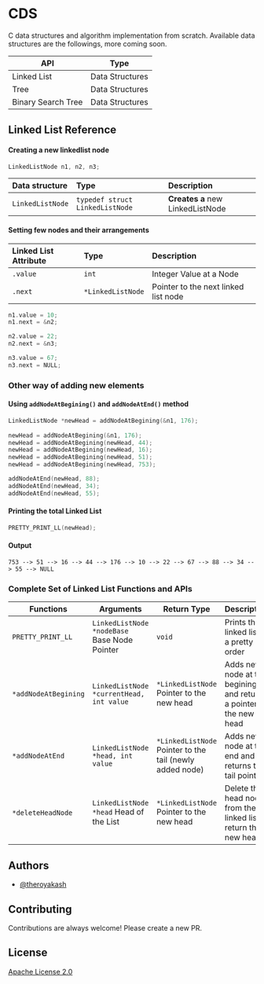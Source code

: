 # CDS

C data structures and algorithm implementation from scratch. Available data structures are the followings, more coming soon.

| API                | Type            |
|--------------------|-----------------|
| Linked List        | Data Structures |
| Tree               | Data Structures |
| Binary Search Tree | Data Structures |

## Linked List Reference

#### Creating a new linkedlist node

```C
LinkedListNode n1, n2, n3;
```

| Data structure | Type     | Description                |
| :-------- | :------- | :------------------------- |
| `LinkedListNode` | `typedef struct LinkedListNode` | **Creates a** new LinkedListNode |

#### Setting few nodes and their arrangements

| Linked List Attribute | Type     | Description                       |
| :-------- | :------- | :-------------------------------- |
| `.value`      | `int` | Integer Value at a Node |
| `.next`      | `*LinkedListNode` | Pointer to the next linked list node |

```C
n1.value = 10;
n1.next = &n2;

n2.value = 22;
n2.next = &n3;

n3.value = 67;
n3.next = NULL;
```

### Other way of adding new elements

#### Using `addNodeAtBegining()` and `addNodeAtEnd()` method
```C
LinkedListNode *newHead = addNodeAtBegining(&n1, 176);
    
newHead = addNodeAtBegining(&n1, 176);
newHead = addNodeAtBegining(newHead, 44);
newHead = addNodeAtBegining(newHead, 16);
newHead = addNodeAtBegining(newHead, 51);
newHead = addNodeAtBegining(newHead, 753);

addNodeAtEnd(newHead, 88);
addNodeAtEnd(newHead, 34);
addNodeAtEnd(newHead, 55);

```

#### Printing the total Linked List

```C
PRETTY_PRINT_LL(newHead);
```

#### Output

```text
753 --> 51 --> 16 --> 44 --> 176 --> 10 --> 22 --> 67 --> 88 --> 34 --> 55 --> NULL
```

### Complete Set of Linked List Functions and APIs


| Functions            | Arguments                                    | Return Type                                              | Description                                                         |
|----------------------|----------------------------------------------|----------------------------------------------------------|---------------------------------------------------------------------|
| `PRETTY_PRINT_LL`    | `LinkedListNode *nodeBase` Base Node Pointer | `void`                                                   | Prints the linked list in a pretty order                            |
| `*addNodeAtBegining` | `LinkedListNode *currentHead, int value`     | `*LinkedListNode` Pointer to the new head                | Adds new node at the begining and returns a pointer to the new head |
| `*addNodeAtEnd`      | `LinkedListNode *head, int value`            | `*LinkedListNode` Pointer to the tail (newly added node) | Adds new node at the end and returns the tail pointer               |
| `*deleteHeadNode`    | `LinkedListNode *head` Head of the List      | `*LinkedListNode` Pointer to the new head                | Delete the head node from the linked list, return the new head      |


## Authors

- [@theroyakash](https://www.github.com/theroyakash)

  
## Contributing

Contributions are always welcome! Please create a new PR.

  
## License

[Apache License 2.0](https://github.com/theroyakash/CDS/blob/main/LICENSE/)

